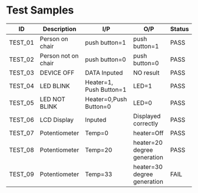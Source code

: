 # Test Samples

| ID | Description  | I/P  | O/P  | Status |
|---|---|---|---|---|
| TEST_01  | Person on chair | push button=1| push button=1| PASS  |
| TEST_02  | Person not on chair  | push button=0| push button=0 | PASS  |
| TEST_03 | DEVICE OFF| DATA Inputed |NO result|PASS|
| TEST_04  | LED BLINK | Heater=1, Push Button=1| LED=1 | PASS  |
| TEST_05  | LED NOT BLINK | Heater=0,Push Button=0  | LED=0 | PASS  |
|TEST_06  | LCD Display | Inputed| Displayed correctly| PASS  |
| TEST_07  | Potentiometer  | Temp=0| heater=Off | PASS  |
| TEST_08  | Potentiometer | Temp=20| heater=20 degree generation | PASS  |
| TEST_09  | Potentiometer  | Temp=33| heater=30 degree generation | FAIL |
